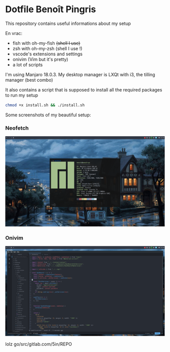 # Dotfile Benoît Pingris

This repository contains useful informations about my setup

En vrac:

-   fish with oh-my-fish ~~(shell I use)~~
-   zsh with oh-my-zsh (shell I use !)
-   vscode's extensions and settings
-   onivim (Vim but it's pretty)
-   a lot of scripts

I'm using Manjaro 18.0.3. My desktop manager is LXQt with i3, the tilling manager (best combo)

It also contains a script that is supposed to install all the required packages to run my setup

```bash
chmod +x install.sh && ./install.sh
```

Some screenshots of my beautiful setup:

### Neofetch

![neofetch](https://raw.githubusercontent.com/BenoitPingris/dotfiles/master/images/neofetch.png)

### Onivim

![onivim](https://raw.githubusercontent.com/BenoitPingris/dotfiles/master/images/onivim.png)

lolz
go/src/gitlab.com/5in/REPO
